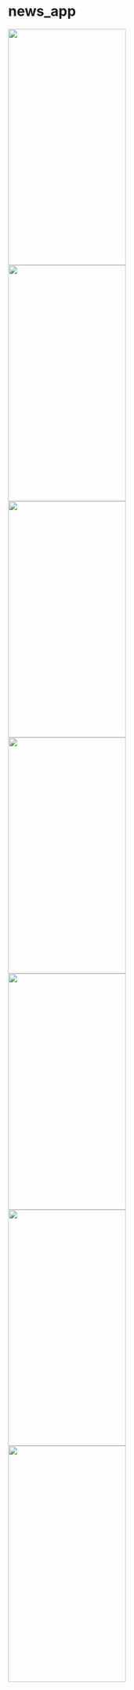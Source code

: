 # news_app

<img src="https://github.com/user-attachments/assets/391f7387-686b-46d3-bada-0f98624000f7" width="240" height="480">
</br>
<img src="https://github.com/user-attachments/assets/2a70c8c1-8d60-4b76-adfd-3c55b582f732" width="240" height="480">
</br>
<img src="https://github.com/user-attachments/assets/59f0f773-2d3f-4da1-9d1c-31990a7bf5c0" width="240" height="480">
</br>
<img src="https://github.com/user-attachments/assets/2de5859e-dcd4-4155-834c-7432bd07735c" width="240" height="480">
</br>
<img src="https://github.com/user-attachments/assets/aa10d993-6dcd-413b-8d25-e2015eca948b" width="240" height="480">
</br>
<img src="https://github.com/user-attachments/assets/9e83f9f3-c120-4d5b-9737-cb8fcf54e1c1" width="240" height="480">
</br>
<img src="https://github.com/user-attachments/assets/5ece6fdc-1c97-4091-a81d-b14828c81993" width="240" height="480">



